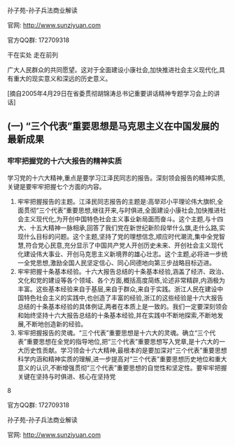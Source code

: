 孙子苑-孙子兵法商业解读

官网: http://www.sunziyuan.com

官方QQ群: 172709318

干在实处 走在前列

广大人民群众的共同愿望。这对于全面建设小康社会,加快推进社会主义现代化,具有重大的现实意义和深远的历史意义。

[摘自2005年4月29日在省委贯彻胡锦涛总书记重要讲话精神专题学习会上的讲话]

## (一) “三个代表”重要思想是马克思主义在中国发展的最新成果

### 牢牢把握党的十六大报告的精神实质

学习党的十六大精神,重点是要学习江泽民同志的报告。深刻领会报告的精神实质,关键是要牢牢把握七个方面的内容。

1. 牢牢把握报告的主题。江泽民同志报告的主题是:高举邓小平理论伟大旗帜,全面贯彻“三个代表”重要思想,继往开来,与时俱进,全面建设小康社会,加快推进社会主义现代化,为开创中国特色社会主义事业新局面而奋斗。这个主题,与十四大、十五大精神一脉相承,回答了我们党在新世纪新阶段举什么旗,走什么路,实现什么目标的问题。这个主题,坚持了党的理想信念,顺应时代潮流,集中全党智慧,符合党心民意,充分显示了中国共产党人开创历史未来、开创社会主义现代化建设伟大事业、开创马克思主义新境界的雄心壮志。这个主题,必将进一步统一全党思想,激励全国人民坚定信心、同心同德地向第三步战略目标迈进。
2. 牢牢把握十条基本经验。十六大报告总结的十条基本经验,涵盖了经济、政治、文化和党的建设等各个领域、各个方面,概括高度简练,论述非常精辟,内涵极为丰富。这些基本经验来自于基层,来自于群众,来自于实践。浙江人民在建设中国特色社会主义的实践中,也创造了丰富的经验,浙江的这些经验是十六大报告总结的十条基本经验的具体例证,两者在本质上是一致的。我们一定要深刻领会和始终坚持十六大报告总结的十条基本经验,并在实践中不断地探索,不断地发展,不断地创造新的经验。
3. 牢牢把握报告的灵魂。“三个代表”重要思想是十六大的灵魂。确立“三个代表”重要思想在全党的指导地位,把“三个代表”重要思想写入党章,是十六大的一大历史性贡献。学习领会十六大精神,最根本的是要加深对“三个代表”重要思想科学内涵和精神实质的理解,进一步提高对“三个代表”重要思想历史地位和重大意义的认识,不断增强贯彻“三个代表”重要思想的自觉性和坚定性。要牢牢把握关键在坚持与时俱进、核心在坚持党

8

官方QQ群: 172709318

孙子苑-孙子兵法商业解读

官网: http://www.sunziyuan.com